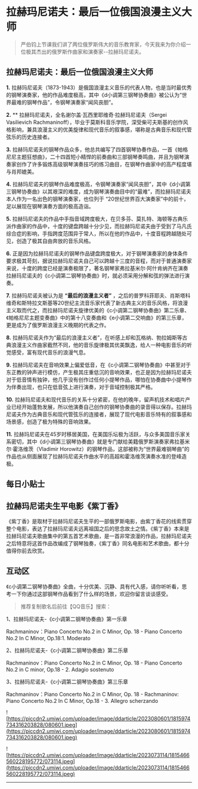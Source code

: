 # 拉赫玛尼诺夫：最后一位俄国浪漫主义大师

> 严伯钧上节课我们讲了两位俄罗斯伟大的音乐教育家，今天我来为你介绍一位极其杰出的俄罗斯作曲家和演奏家--拉赫玛尼诺夫。

## 拉赫玛尼诺夫：最后一位俄国浪漫主义大师

 **1.** 拉赫玛尼诺夫（1873-1943）是俄国浪漫主义音乐的代表人物，也是当时最优秀的钢琴演奏家，他的作品难度极高，其中《d小调第三钢琴协奏曲》被公认为“世界最难的钢琴作品”，令钢琴演奏家“闻风丧胆”。

 **2.**  ** 拉赫玛尼诺夫，全名谢尔盖·瓦西里耶维奇·拉赫玛尼诺夫（Sergei Vasilievich Rachmaninoff），毕业于莫斯科音乐学院，深受柴可夫斯基的创作风格影响，兼具浪漫主义的优美旋律和现代音乐的叙事感，堪称是古典音乐和现代管弦乐的历史连接者。

 **3.** 拉赫玛尼诺夫的钢琴作品众多，他总共编写了四首钢琴协奏作品，一首《帕格尼尼主题狂想曲》，二十四首短小精悍的前奏曲和三部钢琴奏鸣曲，并且为钢琴演奏家创作了许多锻炼高级钢琴演奏技巧的练习曲目，在钢琴作曲家中的高产程度堪与肖邦媲美。

 **4.** 拉赫玛尼诺夫的钢琴作品难度极高，令钢琴演奏家“闻风丧胆”，其中《d小调第三钢琴协奏曲》以其艰深的难度，成为钢琴演奏曲目中的“最难”，而拉赫玛尼诺夫本人作为一名出色的钢琴演奏家，也位列于 “20世纪世界百大演奏家”中的前十，足以展现在钢琴演奏方面的极高造诣。

 **5.** 拉赫玛尼诺夫的作品中手指音域跨度极大，在贝多芬、莫扎特、海顿等古典乐派作曲家的作品中，十度的键盘跨越十分少见，而拉赫玛尼诺夫由于受到了马凡氏综合症的影响，手指跨度范围异于常人，所以在他的作品中，十度音程跨越随处可见，创造了极其自由奔放的音乐风格。

 **6.** 正是因为拉赫玛尼诺夫的钢琴作品键盘跨度极大，对于钢琴演奏家的身体条件要求极其苛刻，据说拉赫玛尼诺夫自己可以跨越十三度的音程，而对于普通演奏家来说，十度的跨度已经是演奏极限了，著名钢琴家弗拉基米尔·阿什肯纳齐在演奏拉赫玛尼诺夫的《c小调第二钢琴协奏曲》时，就必须采用分解和弦的弹法进行演奏。

 **7.** 拉赫玛尼诺夫被认为是 **“最后的浪漫主义者”** ，之后的普罗科菲耶夫、肖斯塔科维奇和斯特拉文斯基等20世纪主流音乐家代表了新古典主义的音乐风格，将浪漫主义取而代之，而拉赫玛尼诺夫旋律优美的《c小调第二钢琴协奏曲》第二乐章、《帕格尼尼主题变奏曲》中的第十八变奏曲和《e小调第二交响曲》的第三乐章，更是成为了俄罗斯浪漫主义晚期的代表之作。 

 **8.** 拉赫玛尼诺夫作为“最后的浪漫主义者”，在听感上却和瓦格纳、勃拉姆斯等古典浪漫主义作曲家截然不同，他的音乐旋律极其优美飘逸，给人一种电影音乐的听觉感受，富有现代音乐的浪漫气息。 

 **9.** 拉赫玛尼诺夫在音响效果上偏爱低音，在《c小调第二钢琴协奏曲》中甚至对于东正教的钟声进行模仿，产生极其庄重低沉的音响效果，也正是因为拉赫玛尼诺夫对于低音情有独钟，他几乎没有创作过任何小提琴作品，哪怕在协奏曲中小提琴作为伴奏出现，也只在低音弦上进行演奏，对于音域控制极其严格。 

 **10.** 拉赫玛尼诺夫和现代音乐的关系十分紧密，在他的晚年，留声机技术和唱片产业已经开始蓬勃发展，所以他演奏自己创作的钢琴协奏曲的录音得以保存。拉赫玛尼诺夫作为古典音乐和现代管弦乐的连接者，展现了现代电影音乐特有的叙事感和场景感，创造了极为特殊的音响效果。 

 **11.** 拉赫玛尼诺夫在45岁时移居美国，在美国乐坛极为活跃，与众多美国音乐家关系密切，其中《d小调第三钢琴协奏曲》就是专门献给美籍俄罗斯演奏家弗拉基米尔·霍洛维茨（Vladimir Horowitz）的钢琴作品，这部被称为“世界最难钢琴曲”的作品也从侧面展现了拉赫玛尼诺夫作曲水平的高超和霍洛维茨演奏水准的登峰造极。

## 每日小贴士

## 拉赫玛尼诺夫生平电影《紫丁香》

《紫丁香》是取材于拉赫玛尼诺夫生平的一部俄罗斯电影，由紫丁香花的线索贯穿整个电影，表达了拉赫玛尼诺夫远离祖国之后的思念故土之情。《紫丁香》本来是拉赫玛尼诺夫歌曲集中的第五首艺术歌曲，是一首非常浪漫的作品，拉赫玛尼诺夫之后特意将这首作品改编成了钢琴独奏，《紫丁香》同名电影和艺术歌曲，都十分值得你前去欣赏。 

## 互动区

《c小调第二钢琴协奏曲》全曲，十分优美、沉静、具有代入感，请你听听看，思考一下你通过这部钢琴作品看到了什么样的场景，欢迎你留言谈谈感受。 

> 推荐复制歌名后前往【QQ音乐】搜索：

1、拉赫玛尼诺夫-《c小调第二钢琴协奏曲》第一乐章

Rachmaninov：Piano Concerto No.2 in C Minor, Op. 18 - Piano Concerto No.2 In C Minor, Op.18:1. Moderato

2、拉赫玛尼诺夫-《c小调第二钢琴协奏曲》第二乐章

Rachmaninov：Piano Concerto No.2 in C Minor, Op. 18 - Piano Concerto No.2 in C minor, Op.18 - 2. Adagio sostenuto

3、拉赫玛尼诺夫-《c小调第二钢琴协奏曲》第三乐章

Rachmaninov：Piano Concerto No.2 in C Minor, Op. 18 - Rachmaninov: Piano Concerto No.2 In C Minor, Op.18 - 3. Allegro scherzando

![https://piccdn2.umiwi.com/uploader/image/ddarticle/2023080601/1815974734316203828/080601.jpeg](https://piccdn2.umiwi.com/uploader/image/ddarticle/2023080601/1815974734316203828/080601.jpeg)

![https://piccdn2.umiwi.com/uploader/image/ddarticle/2023073114/1815466560228195772/073114.jpeg](https://piccdn2.umiwi.com/uploader/image/ddarticle/2023073114/1815466560228195772/073114.jpeg)

---
